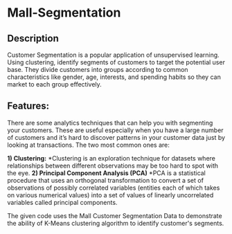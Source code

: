 # Mall-Segmentation
## **Description**
Customer Segmentation is a popular application of unsupervised learning. Using clustering, identify segments of customers to target the potential user base. They divide customers into groups according to common characteristics like gender, age, interests, and spending habits so they can market to each group  effectively.
## **Features:**
There are some analytics techniques that can help you with segmenting your customers. These are useful especially when you have a large number of customers and it’s hard to discover patterns in your customer data just by looking at transactions. The two most common ones are:

**1) Clustering:**
     *Clustering is an exploration technique for datasets where relationships between different observations may be too hard to spot with the eye.
**2) Principal Component Analysis (PCA)**
     *PCA is a statistical procedure that uses an orthogonal transformation to convert a set of observations of possibly correlated variables (entities each of which takes on various numerical values) into a set of 
      values of linearly uncorrelated variables called principal components.

The given code uses the Mall Customer Segmentation Data to demonstrate the ability of K-Means clustering algorithm to identify customer's segments.
